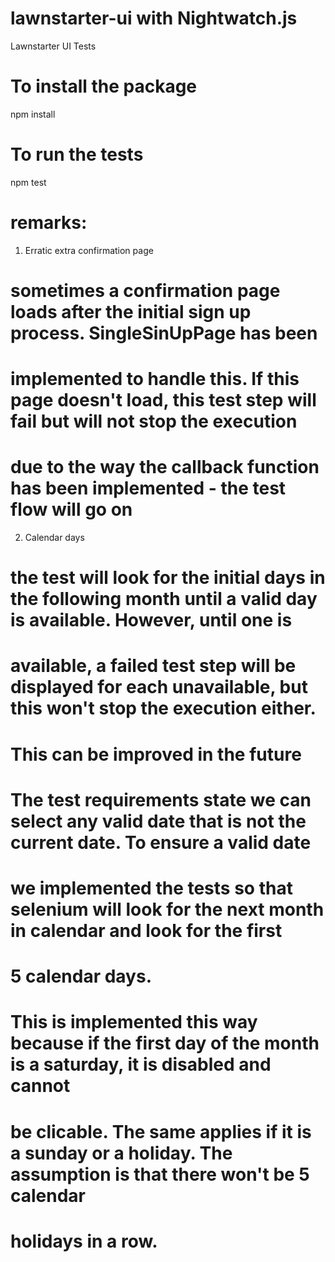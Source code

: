 # lawnstarter-ui with Nightwatch.js
 Lawnstarter UI Tests

# To install the package 
npm install 

# To run the tests
npm test

# remarks:
1) Erratic extra confirmation page 
# sometimes a confirmation page loads after the initial sign up process. SingleSinUpPage has been 
# implemented to handle this. If this page doesn't load, this test step will fail but will not stop the execution
# due to the way the callback function has been implemented - the test flow will go on

2) Calendar days
# the test will look for the initial days in the following month until a valid day is available. However, until one is 
# available, a failed test step will be displayed for each unavailable, but this won't stop the execution either. 
# This can be improved in the future   

# The test requirements state we can select any valid date that is not the current date. To ensure a valid date
# we implemented the tests so that selenium will look for the next month in calendar and look for the first 
# 5 calendar days. 
# This is implemented this way because if the first day of the month is a saturday, it is disabled and cannot
# be clicable. The same applies if it is a sunday or a holiday. The assumption is that there won't be 5 calendar
# holidays in a row.
